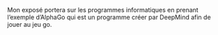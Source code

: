 Mon exposé portera sur les programmes informatiques en prenant l’exemple d’AlphaGo qui est un programme créer par DeepMind afin de jouer au jeu go.

